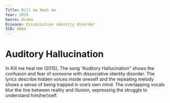 ```yaml
---
Title: Kill me Heal me
Year: 2015
Genre: Drama
Disease: Dissociative identity disorder
ICD: 6B64
---
```


# Auditory Hallucination

In Kill me heal me (2015), The song “Auditory Hallucination” shows the confusion and fear of someone with dissociative identity disorder. The lyrics describe hidden voices inside oneself and the repeating melody shows a sense of being trapped in one’s own mind. The overlapping vocals blur the line between reality and illusion, expressing the struggle to understand him(her)self.

